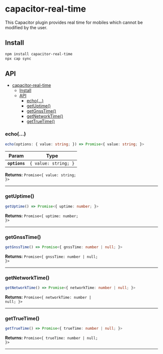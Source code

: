 # capacitor-real-time

This Capacitor plugin provides real time for mobiles which cannot be modified by the user.

## Install

```bash
npm install capacitor-real-time
npx cap sync
```

## API

<docgen-index>

- [capacitor-real-time](#capacitor-real-time)
  - [Install](#install)
  - [API](#api)
    - [echo(...)](#echo)
    - [getUptime()](#getuptime)
    - [getGnssTime()](#getgnsstime)
    - [getNetworkTime()](#getnetworktime)
    - [getTrueTime()](#gettruetime)

</docgen-index>

<docgen-api>
<!--Update the source file JSDoc comments and rerun docgen to update the docs below-->

### echo(...)

```typescript
echo(options: { value: string; }) => Promise<{ value: string; }>
```

| Param         | Type                            |
| ------------- | ------------------------------- |
| **`options`** | <code>{ value: string; }</code> |

**Returns:** <code>Promise&lt;{ value: string; }&gt;</code>

---

### getUptime()

```typescript
getUptime() => Promise<{ uptime: number; }>
```

**Returns:** <code>Promise&lt;{ uptime: number; }&gt;</code>

---

### getGnssTime()

```typescript
getGnssTime() => Promise<{ gnssTime: number | null; }>
```

**Returns:** <code>Promise&lt;{ gnssTime: number | null; }&gt;</code>

---

### getNetworkTime()

```typescript
getNetworkTime() => Promise<{ networkTime: number | null; }>
```

**Returns:** <code>Promise&lt;{ networkTime: number | null; }&gt;</code>

---

### getTrueTime()

```typescript
getTrueTime() => Promise<{ trueTime: number | null; }>
```

**Returns:** <code>Promise&lt;{ trueTime: number | null; }&gt;</code>

---

</docgen-api>
